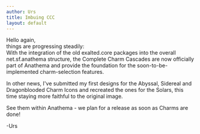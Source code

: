 ```yaml
---
author: Urs
title: Imbuing CCC
layout: default
---
```


Hello again,  
things are progressing steadily:  
With the integration of the old exalted.core packages into the overall net.sf.anathema structure, the Complete Charm Cascades are now officially part of Anathema and provide the foundation for the soon-to-be-implemented charm-selection features.

In other news, I've submitted my first designs for the Abyssal, Sidereal and Dragonblooded Charm Icons and recreated the ones for the Solars, this time staying more faithful to the original image.

See them within Anathema - we plan for a release as soon as Charms are done!

-Urs